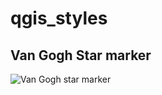 # qgis_styles
## Van Gogh Star marker
![Van Gogh star marker](https://github.com/kevelyn1/qgis_styles/blob/master/van_gogh/van_gogh_stars.png)
